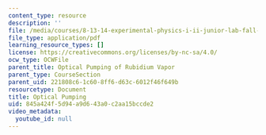 ```yaml
---
content_type: resource
description: ''
file: /media/courses/8-13-14-experimental-physics-i-ii-junior-lab-fall-2016-spring-2017/845a424f5d94a9d643a0c2aa15bccde2_MIT8_13-14F16-S17exp11.pdf
file_type: application/pdf
learning_resource_types: []
license: https://creativecommons.org/licenses/by-nc-sa/4.0/
ocw_type: OCWFile
parent_title: Optical Pumping of Rubidium Vapor
parent_type: CourseSection
parent_uid: 221808c6-1c60-8ff6-d63c-6012f46f649b
resourcetype: Document
title: Optical Pumping
uid: 845a424f-5d94-a9d6-43a0-c2aa15bccde2
video_metadata:
  youtube_id: null
---
```


